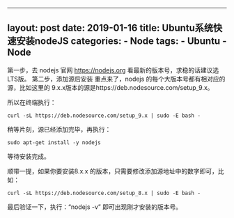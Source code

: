 
---
layout:     post
date:       2019-01-16
title:      Ubuntu系统快速安装nodeJS
categories: 
    - Node
tags:
    - Ubuntu
    - Node
---
 


第一步，去 nodejs 官网 https://nodejs.org 看最新的版本号，求稳的话建议选LTS版。
第二步，添加源后安装
重点来了，nodejs 的每个大版本号都有相对应的源，比如这里的 9.x.x版本的源是https://deb.nodesource.com/setup_9.x。

所以在终端执行： 
```
curl -sL https://deb.nodesource.com/setup_9.x | sudo -E bash -
```

<!--more-->

稍等片刻，源已经添加完毕，再执行： 
```
sudo apt-get install -y nodejs
```
等待安装完成。

顺带一提，如果你要安装8.x.x 的版本，只需要修改添加源地址中的数字即可，比如： 
```
curl -sL https://deb.nodesource.com/setup_8.x | sudo -E bash -
```

最后验证一下，执行：“nodejs -v” 即可出现刚才安装的版本号。